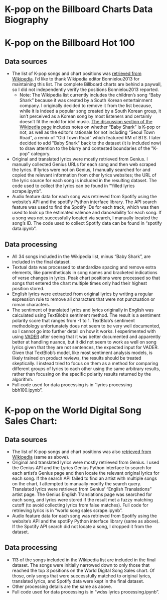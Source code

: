 # K-pop on the Billboard Charts Data Biography


# K-pop on the Billboard Hot 100


## Data sources



*   The list of K-pop songs and chart positions was [retrieved from Wikipedia](https://en.wikipedia.org/wiki/List_of_K-pop_songs_on_the_Billboard_charts#Billboard_Hot_100_(Complete)). I’d like to thank Wikipedia editor Bonnielou2013 for maintaining this list. The complete Billboard charts are behind a paywall, so I did not independently verify the positions Bonnielou2013 reported. 
    *   Note: The Wikipedia list currently includes the children’s song “Baby Shark” because it was created by a South Korean entertainment company. I originally decided to remove it from the list because, while it is indeed a popular song created by a South Korean group, it isn’t perceived as a Korean song by most listeners and certainly doesn’t fit the mold for idol music. [The discussion section of the Wikipedia page](https://en.wikipedia.org/wiki/Talk:List_of_K-pop_songs_on_the_Billboard_charts) includes notes on whether “Baby Shark” is K-pop or not, as well as the editor’s rationale for not including “Seoul Town Road”, a remix of “Old Town Road” which featured RM of BTS. I later decided to add "Baby Shark" back to the dataset (it is included now) to draw attention to the blurry and contested boundaries of the "K-pop" category.
*   Original and translated lyrics were mostly retrieved from Genius. I manually collected Genius URLs for each song and then web scraped the lyrics. If lyrics were not on Genius, I manually searched for and copied the relevant information from other lyrics websites; the URL of the lyric source for each song is included in the resulting dataset. The code used to collect the lyrics can be found in “‘filled lyrics scrape.ipynb”. 
*   Audio feature data for each song was retrieved from Spotify using the website’s API and the spotiPy Python interface library. The API search feature was used to find the Spotify IDs for each track, which was then used to look up the estimated valence and danceability for each song. If a song was not successfully located via search, I manually located the song’s ID. The code used to collect Spotify data can be found in “spotify data.ipynb”. 


## Data processing



*   All 34 songs included in the Wikipedia list, minus “Baby Shark”, are included in the final dataset. 
*   Textual data was processed to standardize spacing and remove extra elements, like parentheticals in song names and bracketed indications of verse changes in lyrics. Peak chart positions were processed so that songs that entered the chart multiple times only had their highest position stored. 
*   English lyrics were extracted from original lyrics by writing a regular expression rule to remove all characters that were not punctuation or roman characters. 
*   The sentiment of translated lyrics and lyrics originally in English was calculated using TextBlob’s sentiment method. The result is a sentiment polarity score that ranges from -1 to 1. TextBlob’s sentiment methodology unfortunately does not seem to be very well documented, so I cannot go into further detail on how it works. I experimented with using [VADER](https://github.com/cjhutto/vaderSentiment) after seeing that it was better documented and apparently better at handling nuance, but it did not seem to work as well on song lyrics given that they are not sentences, the expected input for VADER. Given that TextBlob’s model, like most sentiment analysis models, is likely trained on product reviews, the results should be treated skeptically. I instead tried to focus on them as a method for comparing different groups of lyrics to each other using the same arbitrary results, rather than focusing  on the specific polarity results returned by the algorithm.  
*   Full code used for data processing is in “lyrics processing bbh100.ipynb”.


# K-pop on the World Digital Song Sales Chart:


## Data sources



*   The list of K-pop songs and chart positions was also [retrieved from Wikipedia](https://en.wikipedia.org/wiki/List_of_K-pop_songs_on_the_Billboard_charts#Billboard_Hot_100_(Complete)) (same as above). 
*   Original and translated lyrics were mostly retrieved from Genius. I used the Genius API and the Lyrics Genius Python interface to search for each artist’s Genius page and then locate the relevant original lyrics for each song. If the search API failed to find an artist with multiple songs on the chart, I attempted to manually modify the search query. Translated lyrics were retrieved from Genius’ “English Translations” artist page. The Genius English Translations page was searched for each song, and lyrics were stored if the result met a fuzzy matching cutoff (to avoid collecting lyrics from false matches). Full code for retrieving lyrics is in “world song sales scrape.ipynb”. 
*   Audio feature data for each song was retrieved from Spotify using the website’s API and the spotiPy Python interface library (same as above). If the Spotify API search did not locate a song, I dropped it from the dataset.


## Data processing



*   113 of the songs included in the Wikipedia list are included in the final dataset. The songs were initially narrowed down to only those that reached the top 3 positions on the World Digital Song Sales chart. Of those, only songs that were successfully matched to original lyrics, translated lyrics, and Spotify data were kept in the final dataset.
*   Other processing details are the same as above.
*   Full code used for data processing is in “wdss lyrics processing.ipynb”.
